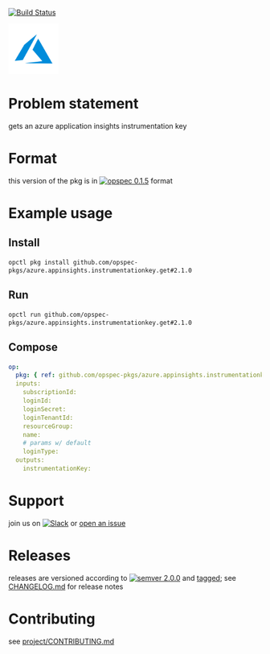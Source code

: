 [![Build Status](https://travis-ci.org/opspec-pkgs/azure.appinsights.instrumentationkey.get.svg?branch=master)](https://travis-ci.org/opspec-pkgs/azure.appinsights.instrumentationkey.get)

<img src="icon.svg" alt="icon" height="100px">

# Problem statement

gets an azure application insights instrumentation key

# Format

this version of the pkg is in [![opspec 0.1.5](https://img.shields.io/badge/opspec-0.1.5-brightgreen.svg?colorA=6b6b6b&colorB=fc16be)](https://opspec.io/0.1.5/packages.html) format

# Example usage

## Install

```shell
opctl pkg install github.com/opspec-pkgs/azure.appinsights.instrumentationkey.get#2.1.0
```

## Run

```
opctl run github.com/opspec-pkgs/azure.appinsights.instrumentationkey.get#2.1.0
```

## Compose

```yaml
op:
  pkg: { ref: github.com/opspec-pkgs/azure.appinsights.instrumentationkey.get#2.1.0 }
  inputs:
    subscriptionId:
    loginId:
    loginSecret:
    loginTenantId:
    resourceGroup:
    name:
    # params w/ default
    loginType:
  outputs:
    instrumentationKey:
```

# Support

join us on
[![Slack](https://opspec-slackin.herokuapp.com/badge.svg)](https://opspec-slackin.herokuapp.com/)
or
[open an issue](https://github.com/opspec-pkgs/azure.appinsights.instrumentationkey.get/issues)

# Releases

releases are versioned according to
[![semver 2.0.0](https://img.shields.io/badge/semver-2.0.0-brightgreen.svg)](http://semver.org/spec/v2.0.0.html)
and [tagged](https://git-scm.com/book/en/v2/Git-Basics-Tagging); see
[CHANGELOG.md](CHANGELOG.md) for release notes

# Contributing

see
[project/CONTRIBUTING.md](https://github.com/opspec-pkgs/project/blob/master/CONTRIBUTING.md)
